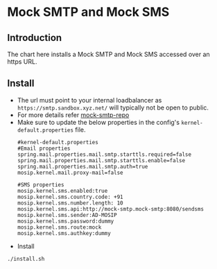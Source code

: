 # Mock SMTP and Mock SMS

## Introduction
The chart here installs a Mock SMTP and Mock SMS accessed over an https URL. 

## Install
* The url must point to your internal loadbalancer as `https://smtp.sandbox.xyz.net/` will typically not be open to public.
* For more details refer [mock-smtp-repo](https://github.com/mosip/mock-smtp)
* Make sure to update the below properties in the config's `kernel-default.properties` file.
  ```
  #kernel-default.properties
  #Email properties
  spring.mail.properties.mail.smtp.starttls.required=false
  spring.mail.properties.mail.smtp.starttls.enable=false
  spring.mail.properties.mail.smtp.auth=true
  mosip.kernel.mail.proxy-mail=false

  #SMS properties
  mosip.kernel.sms.enabled:true
  mosip.kernel.sms.country.code: +91
  mosip.kernel.sms.number.length: 10
  mosip.kernel.sms.api:http://mock-smtp.mock-smtp:8080/sendsms
  mosip.kernel.sms.sender:AD-MOSIP
  mosip.kernel.sms.password:dummy
  mosip.kernel.sms.route:mock
  mosip.kernel.sms.authkey:dummy
  
  ```
* Install
```sh
./install.sh
```